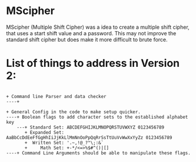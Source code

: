 # MScipher

MScipher (Multiple Shift Cipher) was a idea to create a multiple shift cipher, that uses a start shift value and a password. 
This may not improve the standard shift cipher but does make it more difficult to brute force.



# List of things to address in Version 2:
```

+ Command line Parser and data checker
----+ 

+ General Config in the code to make setup quicker.
----+ Boolean flags to add character sets to the established alphabet key
    ---+ Standard Set: ABCDEFGHIJKLMNOPQRSTUVWXYZ 0123456789
       + Expanded Set: AaBbCcDdEeFfGgHhIiJjKkLlMmNnOoPpQqRrSsTtUuVvWwXxYyZz 0123456789
       +  Written Set: '.~,!@_?"\;:&`
       +     Math Set: +-*/<=>%$#^()|[]
----+ Command Line Arguments should be able to manipulate these flags.

```
